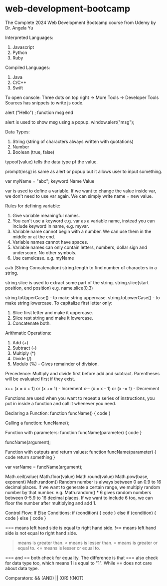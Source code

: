 # web-development-bootcamp
The Complete 2024 Web Development Bootcamp course from Udemy by Dr. Angela Yu

Interpreted Languages:
1. Javascript
2. Python
3. Ruby

Compiled Languages:
1. Java
2. C/C++
3. Swift


To open console:
Three dots on top right -> More Tools -> Developer Tools
Sources has snippets to write js code.

  alert   ("Hello")  ;
function     msg    end

alert is used to show msg using a popup.
window.alert("msg");


Data Types:
1. String (string of characters always written with quotations)
2. Number
3. Boolean (true, false)

typeof(value) tells the data type pf the value.

prompt(msg) is same as alert or popup but it allows user to input something.

  var    myName =  "abc";
keyword   Name     Value

var is used to define a variable.
If we want to change the value inside var, we don't need to use var again. We can simply write name = new value.

Rules for defining variable:
1. Give variable meaningful names.
2. You can't use a keyword e.g. var as a variable name, instead you can include keyword in name, e.g. myvar.
3. Variable name cannot begin with a number. We can use them in the middle or at the end.
4. Variable names cannot have spaces.
5. Variable names can only contain letters, numbers, dollar sign and underscore. No other symbols.
6. Use camelcase. e.g. myName


a+b (String Concatenation)
string.length to find number of characters in a string.

string.slice is used to extract some part of the string.
string.slice(start position, end position) e.g. name.slice(0,3)

string.toUpperCase() - to make string uppercase.
string.toLowerCase() - to make string lowercase.
To capitalize first letter only:
1. Slice first letter and make it uppercase.
2. Slice rest string and make it lowercase.
3. Concatenate both.


Arithmatic Operations:
1. Add (+)
2. Subtract (-)
3. Multiply (*)
4. Divide (/)
5. Modulo (%) - Gives remainder of division.

Precedence: Multiply and divide first before add and subtract. Parentheses will be evaluated first if they exist.


x++ (x = x + 1) or (x += 1) - Increment
x-- (x = x - 1) or (x -= 1) - Decrement


Functions are used when you want to repeat a series of instructions, you put in inside a function and call it whenever you need.

Declaring a Function:
function funcName() {
  code
}

Calling a function:
funcName();


Function with parameters:
function funcName(parameter) {
  code
}

funcName(argument);


Function with outputs and return values:
function funcName(parameter) {
  code
  return something
}

var varName = funcName(argument);

Math.ceil(value)
Math.floor(value)
Math.round(value)
Math.pow(base, exponent)
Math.random()
Random number is always between 0 an 0.9 to 16 decimal places.
If we want to generate a certain range, we multiply random number by that number. e.g. Math.random() * 6 gives random numbers between 0-5.9 to 16 decimal places. If we want to include 6 too, we can floor the number after multiplying and add 1.


Control Flow: If Else Conditions:
if (condition) {
  code
} else if (condition) {
  code
} else {
  code
}

=== means left hand side is equal to right hand side.
!== means left hand side is not equal to right hand side.
> means is greater than.
< means is lesser than.
>= means is greater or equal to.
<= means is lesser or equal to.

=== and == both check for equality. The difference is that === also check for data type too, which means 1 is equal to "1". While == does not care about data type.


Comparators:
&& (AND)
|| (OR)
!(NOT)